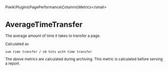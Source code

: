 <small>Piwik\Plugins\PagePerformance\Columns\Metrics\</small>

AverageTimeTransfer
===================

The average amount of time it takes to transfer a page.

Calculated as

    sum_time_transfer / nb_hits_with_time_transfer

The above metrics are calculated during archiving. This metric is calculated before
serving a report.

